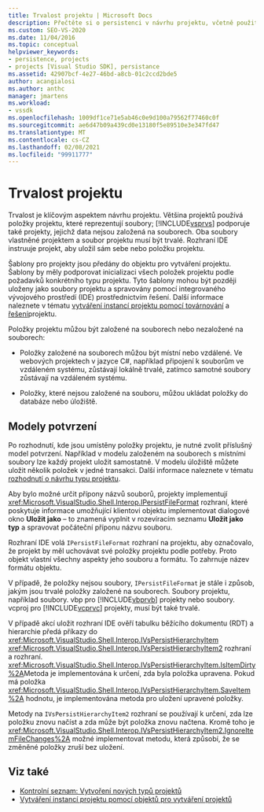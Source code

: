 ```yaml
---
title: Trvalost projektu | Microsoft Docs
description: Přečtěte si o persistenci v návrhu projektu, včetně použití IPersistFileFormat k uchovávání souborů i souborů projektů, které nejsou založené na souboru.
ms.custom: SEO-VS-2020
ms.date: 11/04/2016
ms.topic: conceptual
helpviewer_keywords:
- persistence, projects
- projects [Visual Studio SDK], persistance
ms.assetid: 42907bcf-4e27-46bd-a8cb-01c2ccd2bde5
author: acangialosi
ms.author: anthc
manager: jmartens
ms.workload:
- vssdk
ms.openlocfilehash: 1009df1ce71e5ab46c0e9d100a79562f77460c0f
ms.sourcegitcommit: ae6d47b09a439cd0e13180f5e89510e3e347fd47
ms.translationtype: MT
ms.contentlocale: cs-CZ
ms.lasthandoff: 02/08/2021
ms.locfileid: "99911777"
---
```

# <a name="project-persistence"></a>Trvalost projektu
Trvalost je klíčovým aspektem návrhu projektu. Většina projektů používá položky projektu, které reprezentují soubory; [!INCLUDE[vsprvs](../../code-quality/includes/vsprvs_md.md)] podporuje také projekty, jejichž data nejsou založená na souborech. Oba soubory vlastněné projektem a soubor projektu musí být trvalé. Rozhraní IDE instruuje projekt, aby uložil sám sebe nebo položku projektu.

 Šablony pro projekty jsou předány do objektu pro vytváření projektu. Šablony by měly podporovat inicializaci všech položek projektu podle požadavků konkrétního typu projektu. Tyto šablony mohou být později uloženy jako soubory projektu a spravovány pomocí integrovaného vývojového prostředí (IDE) prostřednictvím řešení. Další informace naleznete v tématu [vytváření instancí projektu pomocí továrnování](../../extensibility/internals/creating-project-instances-by-using-project-factories.md) a [řešení](../../extensibility/internals/solutions-overview.md)projektu.

 Položky projektu můžou být založené na souborech nebo nezaložené na souborech:

- Položky založené na souborech můžou být místní nebo vzdálené. Ve webových projektech v jazyce C#, například připojení k souborům ve vzdáleném systému, zůstávají lokálně trvalé, zatímco samotné soubory zůstávají na vzdáleném systému.

- Položky, které nejsou založené na souboru, můžou ukládat položky do databáze nebo úložiště.

## <a name="commit-models"></a>Modely potvrzení
 Po rozhodnutí, kde jsou umístěny položky projektu, je nutné zvolit příslušný model potvrzení. Například v modelu založeném na souborech s místními soubory lze každý projekt uložit samostatně. V modelu úložiště můžete uložit několik položek v jedné transakci. Další informace naleznete v tématu [rozhodnutí o návrhu typu projektu](../../extensibility/internals/project-type-design-decisions.md).

 Aby bylo možné určit přípony názvů souborů, projekty implementují <xref:Microsoft.VisualStudio.Shell.Interop.IPersistFileFormat> rozhraní, které poskytuje informace umožňující klientovi objektu implementovat dialogové okno **Uložit jako** – to znamená vyplnit v rozevíracím seznamu **Uložit jako typ** a spravovat počáteční příponu názvu souboru.

 Rozhraní IDE volá `IPersistFileFormat` rozhraní na projektu, aby označovalo, že projekt by měl uchovávat své položky projektu podle potřeby. Proto objekt vlastní všechny aspekty jeho souboru a formátu. To zahrnuje název formátu objektu.

 V případě, že položky nejsou soubory, `IPersistFileFormat` je stále i způsob, jakým jsou trvalé položky založené na souborech. Soubory projektu, například soubory. vbp pro [!INCLUDE[vbprvb](../../code-quality/includes/vbprvb_md.md)] projekty nebo soubory. vcproj pro [!INCLUDE[vcprvc](../../code-quality/includes/vcprvc_md.md)] projekty, musí být také trvalé.

 V případě akcí uložit rozhraní IDE ověří tabulku běžícího dokumentu (RDT) a hierarchie předá příkazy do <xref:Microsoft.VisualStudio.Shell.Interop.IVsPersistHierarchyItem> <xref:Microsoft.VisualStudio.Shell.Interop.IVsPersistHierarchyItem2> rozhraní a rozhraní. <xref:Microsoft.VisualStudio.Shell.Interop.IVsPersistHierarchyItem.IsItemDirty%2A>Metoda je implementována k určení, zda byla položka upravena. Pokud má položka <xref:Microsoft.VisualStudio.Shell.Interop.IVsPersistHierarchyItem.SaveItem%2A> hodnotu, je implementována metoda pro uložení upravené položky.

 Metody na `IVsPersistHierarchyItem2` rozhraní se používají k určení, zda lze položku znovu načíst a zda může být položka znovu načtena. Kromě toho je <xref:Microsoft.VisualStudio.Shell.Interop.IVsPersistHierarchyItem2.IgnoreItemFileChanges%2A> možné implementovat metodu, která způsobí, že se změněné položky zruší bez uložení.

## <a name="see-also"></a>Viz také
- [Kontrolní seznam: Vytvoření nových typů projektů](../../extensibility/internals/checklist-creating-new-project-types.md)
- [Vytváření instancí projektu pomocí objektů pro vytváření projektů](../../extensibility/internals/creating-project-instances-by-using-project-factories.md)

